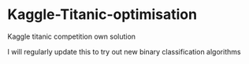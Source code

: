 # Kaggle-Titanic-optimisation
Kaggle titanic competition own solution

I will regularly update this to try out new binary classification algorithms
